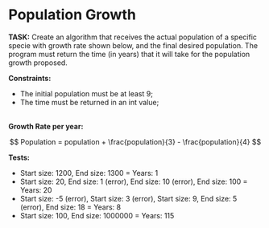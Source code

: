 <h1>Population Growth</h1>
<p><b>TASK:</b> Create an algorithm that receives the actual population of a specific specie with growth rate shown below, and the final desired population. The program must return the time (in years) that it will take for the population growth proposed.</p>

<p><b>Constraints:</b>
<ul>
<li>The initial population must be at least 9;</li>
<li>The time must be returned in an int value;</li>
</ul> 
</p><br>
<b>Growth Rate per year:</b><br>

$$ Population = population + \frac{population}{3} - \frac{population}{4} $$

<p><b>Tests:</b><br>
<ul>
<li>Start size: 1200, End size: 1300 = Years: 1</li>
<li>Start size: 20, End size: 1 (error), End size: 10 (error), End size: 100 = Years: 20</li>
<li>Start size: -5 (error), Start size: 3 (error), Start size: 9, End size: 5 (error), End size: 18 = Years: 8</li>
<li>Start size: 100, End size: 1000000 = Years: 115</li>
</ul>
</p>
